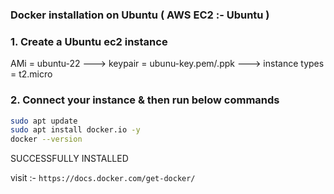 ### Docker installation on Ubuntu ( AWS EC2 :- Ubuntu )

### 1. Create a Ubuntu ec2 instance

AMi = ubuntu-22  --->  keypair = ubunu-key.pem/.ppk   --->  instance types = t2.micro

### 2. Connect your instance & then run below commands

```sh
sudo apt update
sudo apt install docker.io -y
docker --version
```

SUCCESSFULLY  INSTALLED

visit :- `https://docs.docker.com/get-docker/`
